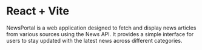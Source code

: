 # React + Vite

NewsPortal is a web application designed to fetch and display news articles from various sources using the News API. It provides a simple interface for users to stay updated with the latest news across different categories.
